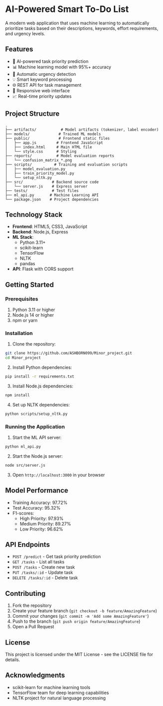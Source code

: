 # AI-Powered Smart To-Do List

A modern web application that uses machine learning to automatically prioritize tasks based on their descriptions, keywords, effort requirements, and urgency levels.

## Features

- 🤖 AI-powered task priority prediction
- 📊 Machine learning model with 95%+ accuracy
- 🎯 Automatic urgency detection
- 💡 Smart keyword processing
- 🌐 REST API for task management
- 📱 Responsive web interface
- 📈 Real-time priority updates

## Project Structure

```
.
├── artifacts/           # Model artifacts (tokenizer, label encoder)
├── models/             # Trained ML models
├── public/             # Frontend static files
│   ├── app.js         # Frontend JavaScript
│   ├── index.html     # Main HTML file
│   └── style.css      # Styling
├── reports/           # Model evaluation reports
│   └── confusion_matrix_*.png
├── scripts/          # Training and evaluation scripts
│   ├── model_evaluation.py
│   ├── train_priority_model.py
│   └── setup_nltk.py
├── src/             # Backend source code
│   └── server.js    # Express server
├── tests/           # Test files
├── ml_api.py       # Machine Learning API
└── package.json    # Project dependencies
```

## Technology Stack

- **Frontend**: HTML5, CSS3, JavaScript
- **Backend**: Node.js, Express
- **ML Stack**: 
  - Python 3.11+
  - scikit-learn
  - TensorFlow
  - NLTK
  - pandas
- **API**: Flask with CORS support

## Getting Started

### Prerequisites

1. Python 3.11 or higher
2. Node.js 14 or higher
3. npm or yarn

### Installation

1. Clone the repository:
```bash
git clone https://github.com/ASHBORN099/Minor_project.git
cd Minor_project
```

2. Install Python dependencies:
```bash
pip install -r requirements.txt
```

3. Install Node.js dependencies:
```bash
npm install
```

4. Set up NLTK dependencies:
```bash
python scripts/setup_nltk.py
```

### Running the Application

1. Start the ML API server:
```bash
python ml_api.py
```

2. Start the Node.js server:
```bash
node src/server.js
```

3. Open `http://localhost:3000` in your browser

## Model Performance

- Training Accuracy: 97.72%
- Test Accuracy: 95.32%
- F1-scores:
  - High Priority: 97.93%
  - Medium Priority: 89.27%
  - Low Priority: 96.62%

## API Endpoints

- `POST /predict` - Get task priority prediction
- `GET /tasks` - List all tasks
- `POST /tasks` - Create new task
- `PUT /tasks/:id` - Update task
- `DELETE /tasks/:id` - Delete task

## Contributing

1. Fork the repository
2. Create your feature branch (`git checkout -b feature/AmazingFeature`)
3. Commit your changes (`git commit -m 'Add some AmazingFeature'`)
4. Push to the branch (`git push origin feature/AmazingFeature`)
5. Open a Pull Request

## License

This project is licensed under the MIT License - see the LICENSE file for details.

## Acknowledgments

- scikit-learn for machine learning tools
- TensorFlow team for deep learning capabilities
- NLTK project for natural language processing
